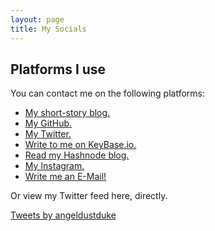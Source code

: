 ```yaml
---
layout: page
title: My Socials
---
```


## Platforms I use

You can contact me on the following platforms:

- [My short-story blog.](https://blckunicorn.art)
- [My GitHub.](https://github.com/iamtheblackunicorn)
- [My Twitter.](https://twitter.com/angeldustduke)
- [Write to me on KeyBase.io.](https://keybase.io/angeldustduke)
- [Read my Hashnode blog.](https://angeldustduke.hashnode.dev)
- [My Instagram.](https://instagram.com/angeldustduke)
- [Write me an E-Mail!](mailto:youreccentricity@outlook.com)

Or view my Twitter feed here, directly.

<a class="twitter-timeline" data-height="500" data-theme="dark" href="https://twitter.com/angeldustduke?ref_src=twsrc%5Etfw">Tweets by angeldustduke</a> <script async src="https://platform.twitter.com/widgets.js" charset="utf-8"></script>
